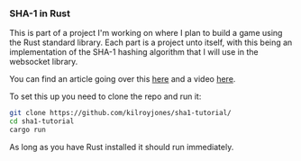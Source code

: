 ### SHA-1 in Rust

This is part of a project I'm working on where I plan to build a game using the Rust standard library. Each part is a project unto itself, with this being an implementation of the SHA-1 hashing algorithm that I will use in the websocket library.

You can find an article going over this [here](https://www.thespatula.io/rust/rust_sha1/) and a video [here](https://youtu.be/A_VMlxonLXs).

To set this up you need to clone the repo and run it:

```bash
git clone https://github.com/kilroyjones/sha1-tutorial/
cd sha1-tutorial
cargo run
```

As long as you have Rust installed it should run immediately.
